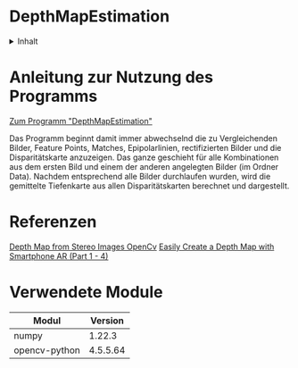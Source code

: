 # DepthMapEstimation

<!-- TABLE OF CONTENTS -->
<details>
  <summary>Inhalt</summary>
  <ol>
    <li>
      <a href="#anleitung-zur-nutzung-des-programms">Anleitung zur Nutzung des Programms</a>
    </li>
    <li><a href="#referenzen">Referenzen</a></li>
    <li><a href="#verwendete-module">Verwendete Module</a></li>
  </ol>
</details>

# Anleitung zur Nutzung des Programms 
[Zum Programm "DepthMapEstimation"](DepthMapEstimation.py)

Das Programm beginnt damit immer abwechselnd die zu Vergleichenden Bilder, Feature Points, Matches, Epipolarlinien, rectifizierten Bilder und die Disparitätskarte anzuzeigen. Das ganze geschieht für alle Kombinationen aus dem ersten Bild und einem der anderen angelegten Bilder (im Ordner Data). Nachdem entsprechend alle Bilder durchlaufen wurden, wird die gemittelte Tiefenkarte aus allen Disparitätskarten berechnet und dargestellt.

# Referenzen
[Depth Map from Stereo Images OpenCv](https://docs.opencv.org/4.x/dd/d53/tutorial_py_depthmap.html)
[Easily Create a Depth Map with Smartphone AR (Part 1 - 4)](https://www.andreasjakl.com/easily-create-depth-maps-with-smartphone-ar-part-1/)

# Verwendete Module
|Modul          |Version    |
|---------------|-----------|
|numpy          |1.22.3     |
|opencv-python  |4.5.5.64   |
